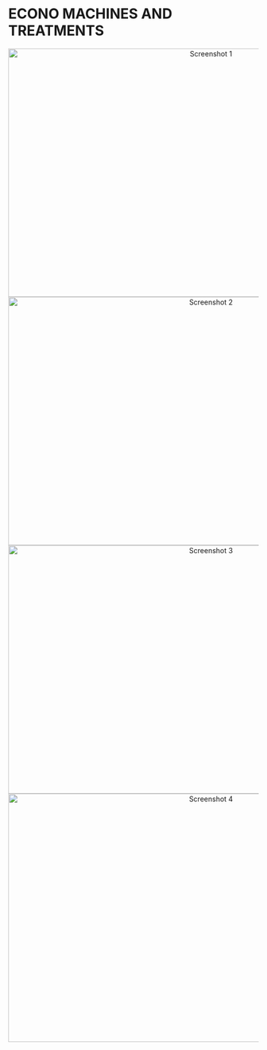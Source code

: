 # ECONO MACHINES AND TREATMENTS

<div align="center">
    <img src="https://github.com/Sowmika-Arul/ECONO_MACHINES_018/assets/171491614/99ce88df-85bf-487a-a721-45f70a9cbc1b" alt="Screenshot 1" width="800" height="500">
</div>

<div align="center">
    <img src="https://github.com/Sowmika-Arul/ECONO_MACHINES_018/assets/171491614/41533d08-7768-47b2-b64f-8b6ea7f91fdd" alt="Screenshot 2" width="800" height="500">
</div>

<div align="center">
    <img src="https://github.com/Sowmika-Arul/ECONO_MACHINES_018/assets/171491614/b009fe5b-c70b-4baa-9e6f-0029bcc19a29" alt="Screenshot 3" width="800" height="500">
</div>

<div align="center">
    <img src=https://github.com/Sowmika-Arul/ECONO_MACHINES_018/assets/171491614/cc9c1f0b-f362-4b00-8b1f-2aaa4cb82983" alt="Screenshot 4" width="800" height="500">
</div>

